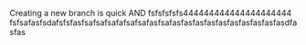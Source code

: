 Creating a new branch is quick AND
fsfsfsfsfs444444444444444444444 
fsfsafasfsdafsfsfasfsafsafsafafsafsafasfsafasfasfasfasfasfasfasfasfasfasdfasfas
